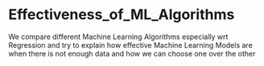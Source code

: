 # Effectiveness_of_ML_Algorithms
We compare different Machine Learning Algorithms especially wrt Regression and try to explain how effective Machine Learning Models are when there is not enough data and how we can choose one over the other
